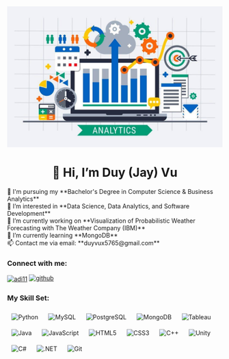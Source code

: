 <img src="https://github.com/Duy-Vux/Duy-Vux/blob/main/header.jpg">
<h1 align="center">👋 Hi, I’m Duy (Jay) Vu </h1>
🏫 I'm pursuing my **Bachelor's Degree in Computer Science & Business Analytics** <br>
👀 I’m interested in **Data Science, Data Analytics, and Software Development** <br>
🔭 I’m currently working on **Visualization of Probabilistic Weather Forecasting with The Weather Company (IBM)** <br>
🌱 I’m currently learning **MongoDB** <br>
📫 Contact me via email: **duyvux5765@gmail.com** <br>

<h3 align="left">Connect with me:</h3>
<p align="left">
<a href="https://www.linkedin.com/in/duy-truong-vu/" target="_blank"><img align="center" src="https://www.vectorlogo.zone/logos/linkedin/linkedin-icon.svg" alt="adi11" height="30" width="40" /></a>
<a href="https://github.com/Duy-Vux" target="_blank">
<img src=https://img.shields.io/badge/github-%2324292e.svg?&style=for-the-badge&logo=github&logoColor=white alt=github style="margin-bottom: 5px;" />
</a>
</p> 

<h3 align="left">My Skill Set:</h3>
<p align="left"> 
<img style="margin: 10px" src="https://profilinator.rishav.dev/skills-assets/python-original.svg" alt="Python" height="50" />
<img style="margin: 10px" src="https://profilinator.rishav.dev/skills-assets/mysql-original-wordmark.svg" alt="MySQL" height="50" />
<img style="margin: 10px" src="https://profilinator.rishav.dev/skills-assets/postgresql-original-wordmark.svg" alt="PostgreSQL" height="50" />
<img style="margin: 10px" src="https://profilinator.rishav.dev/skills-assets/mongodb-original-wordmark.svg" alt="MongoDB" height="50" />  
<img style="margin: 10px" src="https://profilinator.rishav.dev/skills-assets/tableau.svg" alt="Tableau" height="50" />  
<img style="margin: 10px" src="https://profilinator.rishav.dev/skills-assets/java-original-wordmark.svg" alt="Java" height="50" />  
<img style="margin: 10px" src="https://profilinator.rishav.dev/skills-assets/javascript-original.svg" alt="JavaScript" height="50" />  
<img style="margin: 10px" src="https://profilinator.rishav.dev/skills-assets/html5-original-wordmark.svg" alt="HTML5" height="50" />  
<img style="margin: 10px" src="https://profilinator.rishav.dev/skills-assets/css3-original-wordmark.svg" alt="CSS3" height="50" />  
<img style="margin: 10px" src="https://profilinator.rishav.dev/skills-assets/cplusplus-original.svg" alt="C++" height="50" />  
<img style="margin: 10px" src="https://profilinator.rishav.dev/skills-assets/unity.png" alt="Unity" height="50" />  
<img style="margin: 10px" src="https://profilinator.rishav.dev/skills-assets/csharp-original.svg" alt="C#" height="50" />  
<img style="margin: 10px" src="https://profilinator.rishav.dev/skills-assets/dot-net-original-wordmark.svg" alt=".NET" height="50" />  
<img style="margin: 10px" src="https://profilinator.rishav.dev/skills-assets/git-scm-icon.svg" alt="Git" height="50" />    </p>


<!---
Duy-Vux/Duy-Vux is a ✨ special ✨ repository because its `README.md` (this file) appears on your GitHub profile.
You can click the Preview link to take a look at your changes.
--->
